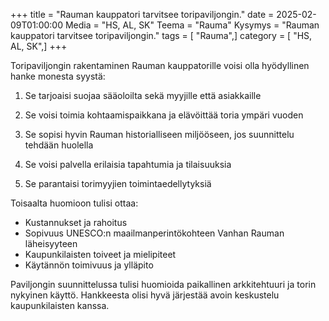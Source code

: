 +++
title = "Rauman kauppatori tarvitsee toripaviljongin."
date = 2025-02-09T01:00:00
Media = "HS, AL, SK"
Teema = "Rauma"
Kysymys = "Rauman kauppatori tarvitsee toripaviljongin."
tags = [ "Rauma",]
category = [ "HS, AL, SK",]
+++

Toripaviljongin rakentaminen Rauman kauppatorille voisi olla hyödyllinen hanke monesta syystä:

1. Se tarjoaisi suojaa sääoloilta sekä myyjille että asiakkaille

2. Se voisi toimia kohtaamispaikkana ja elävöittää toria ympäri vuoden

3. Se sopisi hyvin Rauman historialliseen miljööseen, jos suunnittelu tehdään huolella

4. Se voisi palvella erilaisia tapahtumia ja tilaisuuksia

5. Se parantaisi torimyyjien toimintaedellytyksiä

Toisaalta huomioon tulisi ottaa:
- Kustannukset ja rahoitus
- Sopivuus UNESCO:n maailmanperintökohteen Vanhan Rauman läheisyyteen
- Kaupunkilaisten toiveet ja mielipiteet
- Käytännön toimivuus ja ylläpito

Paviljongin suunnittelussa tulisi huomioida paikallinen arkkitehtuuri ja torin nykyinen käyttö. Hankkeesta olisi hyvä järjestää avoin keskustelu kaupunkilaisten kanssa.